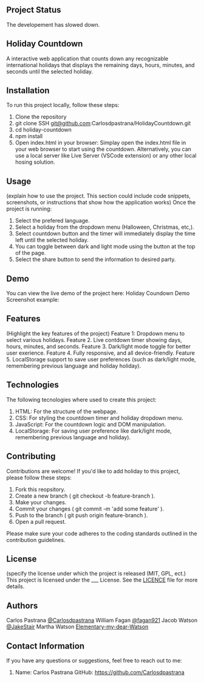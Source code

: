 ## Project Status
The developement has slowed down. 

## Holiday Countdown
A interactive web application that counts down any recognizable international holidays that displays the remaining days, hours, minutes, and seconds until the selected holiday. 

## Installation
  To run this project locally, follow these steps:
  1. Clone the repository 
  2. git clone SSH git@github.com:Carlosdpastrana/HolidayCountdown.git
  3. cd holiday-countdown
  4. npm install
  5. Open index.html in your browser: Simplay open the index.html file in your web browser to start using the countdown.
     Alternatively, you can use a local server like Live Server (VSCode extension) or any other local hosing solution.
  
## Usage
(explain how to use the project. This section could include code snippets, screenshots, or instructions that show how the application works)
Once the project is running:
  1. Select the prefered language.
  2. Select a holiday from the dropdown menu (Halloween, Christmas, etc,).
  3. Select countdown button and the timer will immediately display the time left until the selected holiday.
  4. You can toggle between dark and light mode using the button at the top of the page.
  5. Select the share button to send the information to desired party.

  
  ## Demo
You can view the live demo of the project here: Holiday Coundown Demo
Screenshot example:

## Features
(Highlight the key features of the project)
  Feature 1: Dropdown menu to select various holidays.
  Feature 2. Live contdown timer showing days, hours, minutes, and seconds.
  Feature 3. Dark/light mode toggle for better user exerience.
  Feature 4. Fully responsive, and all device-friendly.
  Feature 5. LocalStorage support to save user preferences (such as dark/light mode, remembering previous language and holiday holiday).

## Technologies
The following tecnologies where used to create this project:
  1. HTML: For the structure of the webpage.
  2. CSS: For styling the countdown timer and holiday dropdown menu.
  3. JavaScript: For the countdown logic and DOM manipulation.
  4. LocalStorage: For saving user preference like dark/light mode, remembering previous language and holiday).
  
## Contributing
Contributions are welcome! If you'd like to add holiday to this project, please follow these steps:
  1. Fork this reopsitory.
  2. Create a new branch ( git checkout -b feature-branch ).
  3. Make your changes.
  4. Commit your changes ( git commit -m 'add some feature' ).
  5. Push to the branch ( git push origin feature-branch ).
  6. Open a pull request.

Please make sure your code adheres to the coding standards outlined in the contribution guidelines. 

## License
  (specify the license under which the project is released (MIT, GPL, ect.)
This project is licensed under the ___ License. See the [LICENCE](licence) file for more details. 

## Authors
  Carlos Pastrana [@Carlosdpastrana](https://github.com/Carlosdpastrana)
  William Fagan [@fagan921](https://github.com/fagan921)
  Jacob Watson [@JakeStair](https://github.com/JakeStair)
  Martha Watson [Elementary-my-dear-Watson](https://github.com/Elementary-my-dear-Watson)

## Contact Information
If you have any questions or suggestions, feel free to reach out to me:
  1. Name: Carlos Pastrana
     GitHub: https://github.com/Carlosdpastrana






  
